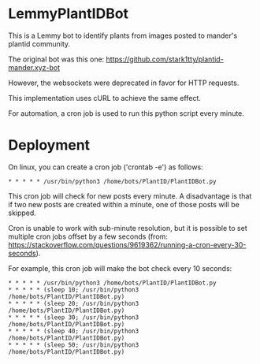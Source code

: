 # LemmyPlantIDBot


This is a Lemmy bot to identify plants from images posted to mander's plantid community.

The original bot was this one: https://github.com/stark1tty/plantid-mander.xyz-bot

However, the websockets were deprecated in favor for HTTP requests.

This implementation uses cURL to achieve the same effect. 

For automation, a cron job is used to run this python script every minute.


# Deployment

On linux, you can create a cron job ('crontab -e') as follows:

`* * * * * /usr/bin/python3 /home/bots/PlantID/PlantIDBot.py`

This cron job will check for new posts every minute. A disadvantage is that if two new posts are created within a minute, one of those posts will be skipped. 

Cron is unable to work with sub-minute resolution, but it is possible to set multiple cron jobs offset by a few seconds (from: https://stackoverflow.com/questions/9619362/running-a-cron-every-30-seconds).

For example, this cron job will make the bot check every 10 seconds:

````
* * * * * /usr/bin/python3 /home/bots/PlantID/PlantIDBot.py
* * * * * (sleep 10; /usr/bin/python3 /home/bots/PlantID/PlantIDBot.py)
* * * * * (sleep 20; /usr/bin/python3 /home/bots/PlantID/PlantIDBot.py)
* * * * * (sleep 30; /usr/bin/python3 /home/bots/PlantID/PlantIDBot.py)
* * * * * (sleep 40; /usr/bin/python3 /home/bots/PlantID/PlantIDBot.py)
* * * * * (sleep 50; /usr/bin/python3 /home/bots/PlantID/PlantIDBot.py)
